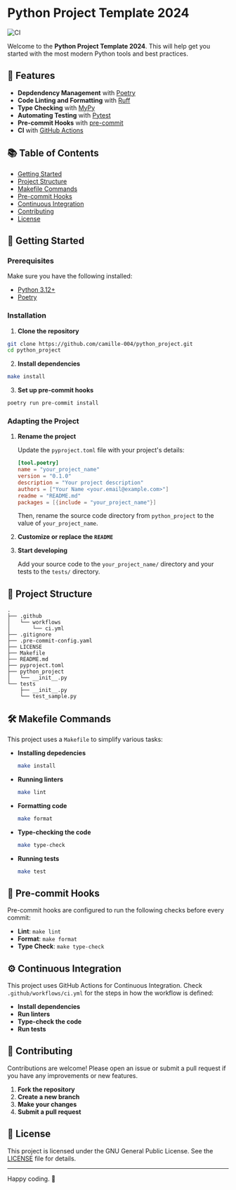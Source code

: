 # Python Project Template 2024

![CI](https://github.com/camille-004/tiny_xla/workflows/CI/badge.svg)

Welcome to the **Python Project Template 2024**. This will help get you started with the most modern Python tools and best practices.

## 🚀 Features

- **Depdendency Management** with [Poetry](https://python-poetry.org/)
- **Code Linting and Formatting** with [Ruff](https://github.com/astral-sh/ruff)
- **Type Checking** with [MyPy](https://mypy-lang.org/)
- **Automating Testing** with [Pytest](https://docs.pytest.org/en/8.2.x/)
- **Pre-commit Hooks** with [pre-commit](https://pre-commit.com/)
- **CI** with [GitHub Actions](https://github.com/features/actions)

## 📚 Table of Contents

- [Getting Started](#getting-started)
- [Project Structure](#project-structure)
- [Makefile Commands](#makefile-commands)
- [Pre-commit Hooks](#pre-commit-hooks)
- [Continuous Integration](#continuous-integration)
- [Contributing](#contributing)
- [License](#license)

## 🏁 Getting Started

### Prerequisites

Make sure you have the following installed:
- [Python 3.12+](https://www.python.org/downloads/)
- [Poetry](https://python-poetry.org/docs/#installing-with-pipx)

### Installation

1. **Clone the repository**

```sh
git clone https://github.com/camille-004/python_project.git
cd python_project
```

2. **Install dependencies**

```sh
make install
```

3. **Set up pre-commit hooks**

```sh
poetry run pre-commit install
```

### Adapting the Project

1. **Rename the project**

    Update the `pyproject.toml` file with your project's details:
    ```toml
    [tool.poetry]
    name = "your_project_name"
    version = "0.1.0"
    description = "Your project description"
    authors = ["Your Name <your.email@example.com>"]
    readme = "README.md"
    packages = [{include = "your_project_name"}]
    ```

    Then, rename the source code directory from `python_project` to the value of `your_project_name`.

2. **Customize or replace the `README`**

3. **Start developing**

    Add your source code to the `your_project_name/` directory and your tests to the `tests/` directory.

## 📂 Project Structure
```
.
├── .github
│   └── workflows
│       └── ci.yml
├── .gitignore
├── .pre-commit-config.yaml
├── LICENSE
├── Makefile
├── README.md
├── pyproject.toml
├── python_project
│   └── __init__.py
└── tests
    ├── __init__.py
    └── test_sample.py
```

## 🛠️ Makefile Commands

This project uses a `Makefile` to simplify various tasks:

- **Installing depedencies**
    ```sh
    make install
    ```

- **Running linters**
    ```sh
    make lint
    ```

- **Formatting code**
    ```sh
    make format
    ```

- **Type-checking the code**
    ```sh
    make type-check
    ```

- **Running tests**
    ```sh
    make test
    ```

## 📝 Pre-commit Hooks

Pre-commit hooks are configured to run the following checks before every commit:
- **Lint**: `make lint`
- **Format**: `make format`
- **Type Check**: `make type-check`

## ⚙️ Continuous Integration

This project uses GitHub Actions for Continuous Integration. Check `.github/workflows/ci.yml` for the steps in how the workflow is defined:

- **Install dependencies**
- **Run linters**
- **Type-check the code**
- **Run tests**

## 🤝 Contributing

Contributions are welcome! Please open an issue or submit a pull request if you have any improvements or new features.

1. **Fork the repository**
2. **Create a new branch**
3. **Make your changes**
4. **Submit a pull request**

## 📄 License

This project is licensed under the GNU General Public License. See the [LICENSE](LICENSE) file for details.

---

Happy coding. 🚀
